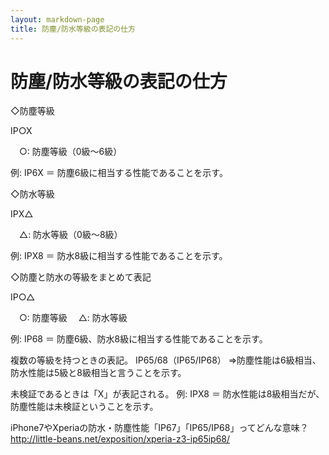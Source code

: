 ```yaml
---
layout: markdown-page
title: 防塵/防水等級の表記の仕方
---
```


防塵/防水等級の表記の仕方
=============


◇防塵等級

IP○X

　○: 防塵等級（0級～6級）

例: IP6X ＝ 防塵6級に相当する性能であることを示す。


◇防水等級

IPX△

　△: 防水等級（0級～8級）

例: IPX8 ＝ 防水8級に相当する性能であることを示す。


◇防塵と防水の等級をまとめて表記

IP○△

　○: 防塵等級
　△: 防水等級

例: IP68 ＝ 防塵6級、防水8級に相当する性能であることを示す。


複数の等級を持つときの表記。
IP65/68（IP65/IP68）
⇒防塵性能は6級相当、防水性能は5級と8級相当と言うことを示す。


未検証であるときは「X」が表記される。
例: IPX8 ＝ 防水性能は8級相当だが、防塵性能は未検証ということを示す。




iPhone7やXperiaの防水・防塵性能「IP67」「IP65/IP68」ってどんな意味？ 
http://little-beans.net/exposition/xperia-z3-ip65ip68/
